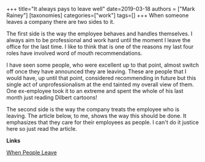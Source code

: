 +++
title="It always pays to leave well"
date=2019-03-18
authors = ["Mark Rainey"]
[taxonomies]
categories=["work"]
tags=[]
+++
When someone leaves a company there are two sides to it. 
<!-- more -->

The first side is the way the employee behaves and handles themselves. I always aim to be professional and work hard until the moment I leave the office for the last time. I like to think that is one of the reasons my last four roles have involved word of mouth recommendations. 

I have seen some people, who were excellent up to that point, almost switch off once they have announced they are leaving. These are people that I would have, up until that point, considered recommending in future but this single act of unprofessionalism at the end tainted my overall view of them. One ex-employee took it to an extreme and spent the whole of his last month just reading Dilbert cartoons!

The second side is the way the company treats the employee who is leaving. The article below, to me, shows the way this should be done. It emphasizes that they care for their employees as people. I can't do it justice here so just read the article.

__Links__

[When People Leave](https://ayende.com/blog/186049-A/when-people-leave)

